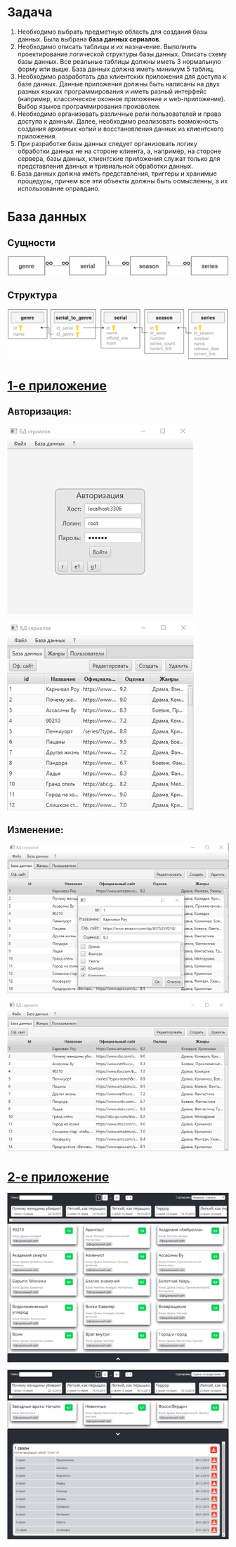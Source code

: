 # Задача

1. Необходимо выбрать предметную область для создания базы данных. Была выбрана **база данных сериалов**.
2. Необходимо описать таблицы и их назначение. Выполнить проектирование логической структуры базы данных. Описать схему базы данных. Все реальные таблицы должны иметь 3 нормальную форму или выше. База данных должна иметь минимум 5 таблиц.
3. Необходимо разработать два клиентских приложения для доступа к базе данных. Данные приложения должны быть написаны на двух разных языках программирования и иметь разный интерфейс (например, классическое оконное приложение и web-приложение). Выбор языков программирования произволен.
4. Необходимо организовать различные роли пользователей и права доступа к данным. Далее, необходимо реализовать возможность создания архивных копий и восстановления данных из клиентского приложения.
5. При разработке базы данных следует организовать логику обработки данных не на стороне клиента, а, например, на стороне сервера, базы данных, клиентские приложения служат только для представления данных и тривиальной обработки данных.
6. База данных должна иметь представления, триггеры и хранимые процедуры, причем все эти объекты должны быть осмысленны, а их использование оправдано.

# База данных
## Сущности

![](_readme_files/things_conn.png)

## Структура

![](_readme_files/structure.png)

# [1-е приложение](https://github.com/Laiser399/05s-Java-SerialsDatabaseApp)

## Авторизация:

![](_readme_files/1stApp/auth.png)

![](_readme_files/1stApp/main.png)

## Изменение:

![](_readme_files/1stApp/update1.png)

![](_readme_files/1stApp/update2.png)

# [2-е приложение](https://github.com/Laiser399/05s-WEB-SerialsDBWebPage)

![](_readme_files/2ndApp/1.png)

![](_readme_files/2ndApp/2.png)